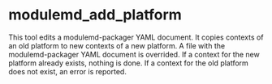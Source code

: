 # modulemd\_add\_platform

This tool edits a modulemd-packager YAML document.
It copies contexts of an old platform to new contexts of a new platform.
A file with the modulemd-packager YAML document is overrided.
If a context for the new platform already exists, nothing is done.
If a context for the old platform does not exist, an error is reported.
